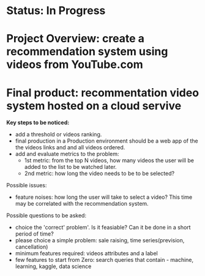 # **Status:** In Progress

# Project Overview: create a recommendation system using videos from YouTube.com
# Final product: recommentation video system hosted on a cloud servive 

**Key steps to be noticed:**
 - add a threshold or videos ranking.
 - final production in a Production environment should be a web app of the the videos links and  and all videos ordered.
 - add and evaluate metrics to the problem:
   - 1st metric: from the top N videos, how many videos the user will be added to the list to be watched later.
   - 2nd metric: how long the video needs to be to be selected?

Possible issues:
 - feature noises: how long the user will take to select a video?
   This time may be correlated with the recommendation system.


Possible questions to be asked:
- choice the 'correct' problem'. Is it feasiable? Can it be done in a short period of time?
- please choice a simple problem: sale raising, time series(prevision, cancellation)
- minimum features required: videos attributes and a label
- few features to start from Zero: search queries that contain - machine, learning, kaggle, data science




